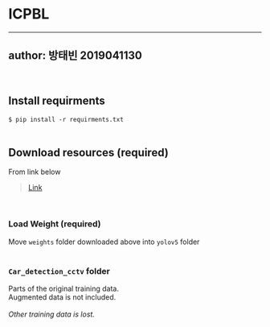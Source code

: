 # ICPBL
---
author: 방태빈 2019041130
---
<br>

## Install requirments
```$ pip install -r requirments.txt```   
<br>

## Download resources (required)
From link below 
> [Link](https://hyu-my.sharepoint.com/:f:/g/personal/kevinbang_hanyang_ac_kr/EiENKOHPHgxLgMky5xF8IaUBBKDzy3FyT-EM6ZhdTpr7vg?e=Sgne8x)
<br>

### Load Weight (required)
Move ```weights``` folder downloaded above into ```yolov5``` folder    
<br>

### ```Car_detection_cctv``` folder
Parts of the original training data.   
Augmented data is not included.      
<br>
*Other training data is lost.*
